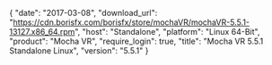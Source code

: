 {
   "date": "2017-03-08",
   "download_url": "https://cdn.borisfx.com/borisfx/store/mochaVR/mochaVR-5.5.1-13127.x86_64.rpm",
   "host": "Standalone",
   "platform": "Linux 64-Bit",
   "product": "Mocha VR",
   "require_login": true,
   "title": "Mocha VR 5.5.1 Standalone Linux",
   "version": "5.5.1"
}

